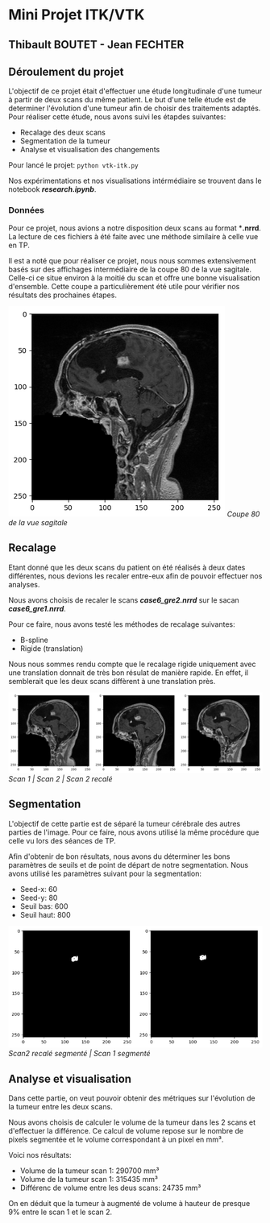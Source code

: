 # Mini Projet ITK/VTK
## Thibault BOUTET - Jean FECHTER

## Déroulement du projet
L'objectif de ce projet était d'effectuer une étude longitudinale d'une tumeur à partir de deux scans du même patient.
Le but d'une telle étude est de determiner l'évolution d'une tumeur afin de choisir des traitements adaptés.
Pour réaliser cette étude, nous avons suivi les étapdes suivantes:
<ul>
	<li>Recalage des deux scans</li>
	<li>Segmentation de la tumeur</li>
	<li>Analyse et visualisation des changements</li>
</ul>

Pour lancé le projet: `python vtk-itk.py`

Nos expérimentations et nos visualisations intérmédiaire se trouvent dans le notebook ***research.ipynb***.

### Données
Pour ce projet, nous avions a notre disposition deux scans au format ***.nrrd**.
La lecture de ces fichiers à été faite avec une méthode similaire à celle vue en TP.

Il est a noté que pour réaliser ce projet, nous nous sommes extensivement basés sur des affichages intermédiaire de la coupe 80 de la vue sagitale. Celle-ci ce situe environ à la moitié du scan et offre une bonne visualisation d'ensemble. Cette coupe a particulièrement été utile pour vérifier nos résultats des prochaines étapes.

![Alt text](image-1.png)
*Coupe 80 de la vue sagitale*

## Recalage
Etant donné que les deux scans du patient on été réalisés à deux dates différentes, nous devions les recaler entre-eux afin de pouvoir effectuer nos analyses.

Nous  avons choisis de recaler le scans ***case6_gre2.nrrd*** sur le sacan ***case6_gre1.nrrd***.

Pour ce faire, nous avons testé les méthodes de recalage suivantes:
<ul>
	<li>B-spline</li>
	<li>Rigide (translation)</li>
</ul>
Nous nous sommes rendu compte que le recalage rigide uniquement avec une translation donnait de très bon résulat de manière rapide. En effet, il semblerait que les deux scans diffèrent à une translation près.

![Alt text](image-2.png)
*Scan 1 | Scan 2 | Scan 2 recalé*

## Segmentation
L'objectif de cette partie est de séparé la tumeur cérébrale des autres parties de l'image. Pour ce faire, nous avons utilisé la même procédure que celle vu lors des séances de TP.

Afin d'obtenir de bon résultats, nous avons du déterminer les bons paramètres de seuils et de point de départ de notre segmentation. Nous avons utilisé les paramètres suivant pour la segmentation:
<ul>
	<li>Seed-x: 60</li>
	<li>Seed-y: 80</li>
	<li>Seuil bas: 600</li>
	<li>Seuil haut: 800</li>
</ul>

![Alt text](image-3.png)
*Scan2 recalé segmenté | Scan 1 segmenté*

## Analyse et visualisation
Dans cette partie, on veut pouvoir obtenir des métriques sur l'évolution de la tumeur entre les deux scans.

Nous avons choisis de calculer le volume de la tumeur dans les 2 scans et d'effectuer la différence. Ce calcul de volume repose sur le nombre de pixels segmentée et le volume correspondant à un pixel en mm³.

Voici nos résultats:
<ul>
	<li>Volume de la tumeur scan 1: 290700 mm³</li>
	<li>Volume de la tumeur scan 1: 315435 mm³</li>
	<li>Différenc de volume entre les deus scans: 24735 mm³</li>
</ul>
On en déduit que la tumeur à augmenté de volume à hauteur de presque 9% entre le scan 1 et le scan 2.